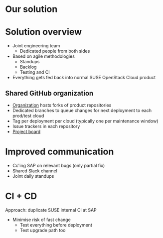 <!-- .slide: data-state="section-break" id="solution" data-timing="5" -->
# Our solution


<!-- .slide: data-state="normal" id="solution overview" data-menu-title="Overview" data-timing="120" -->
# Solution overview

*   Joint engineering team
    *   Dedicated people from both sides
*   Based on agile methodologies
    *   Standups
    *   Backlog
    *   Testing and CI
*   Everything gets fed back into normal
    SUSE OpenStack Cloud product


<!-- .slide: data-state="normal" id="github-org" data-timing="120" -->
## Shared GitHub organization

*   [Organization](https://github.com/orgs/sap-oc/)
    hosts forks of product repositories
*   Dedicated branches to queue changes for next deployment
    to each prod/test cloud
*   Tag per deployment per cloud
    (typically one per maintenance window)
*   Issue trackers in each repository
*   [Project board](https://github.com/orgs/sap-oc/projects/1)


<!-- .slide: data-state="normal" id="communication" data-timing="120" -->
# Improved communication

* Cc'ing SAP on relevant bugs (only partial fix)
* Shared Slack channel
* Joint daily standups


<!-- .slide: data-state="normal" id="communication" data-timing="120" -->
# CI + CD

Approach: duplicate SUSE internal CI at SAP

*   Minimise risk of fast change
    *   Test everything before deployment
    *   Test upgrade path too
